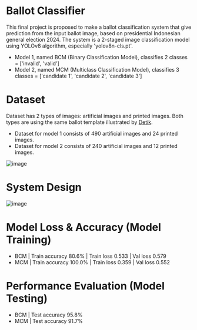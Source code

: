 # Ballot Classifier

This final project is proposed to make a ballot classification system that give prediction from the input ballot image, based on presidential Indonesian general election 2024.
The system is a 2-staged image classification model using YOLOv8 algorithm, especially 'yolov8n-cls.pt'. <br>
- Model 1, named BCM (Binary Classification Model), classifies 2 classes = ['invalid', 'valid'] <br>
- Model 2, named MCM (Multiclass Classification Model), classifies 3 classes = ['candidate 1', 'candidate 2', 'candidate 3']

# Dataset
Dataset has 2 types of images: artificial images and printed images.
Both types are using the same ballot template illustrated by [Detik](https://news.detik.com/pemilu/d-7062623/ini-desain-resmi-surat-suara-pilpres-2024-segera-didistribusikan).
- Dataset for model 1 consists of 490 artificial images and 24 printed images.
- Dataset for model 2 consists of 240 artificial images and 12 printed images.

![image](https://github.com/user-attachments/assets/ebce8e93-a894-45c5-b55a-0a064f7ba391)

# System Design
![image](https://github.com/user-attachments/assets/0ff9557a-be61-4f2a-b175-1d53db894cdf)

# Model Loss & Accuracy (Model Training)
- BCM | Train accuracy 80.6% | Train loss 0.533 | Val loss 0.579
- MCM | Train accuracy 100.0% | Train loss 0.359 | Val loss 0.552

# Performance Evaluation (Model Testing)
- BCM | Test accuracy 95.8%
- MCM | Test accuracy 91.7%
